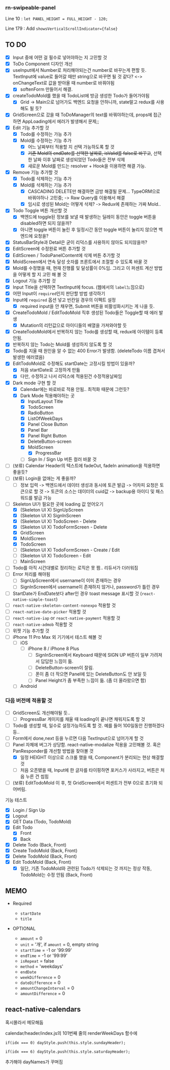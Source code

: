 ### rn-swipeable-panel

Line 10 : `let PANEL_HEIGHT = FULL_HEIGHT - 120;`

Line 179 : Add `showsVerticalScrollIndicator={false}`

## TO DO

- [x] Input 중에 어떤 걸 필수로 넣어야하는 지 고민할 것
- [x] ToDo Component 디자인 개선
- [x] useInput에서 Number로 처리해야되는건 number로 바꾸는게 편할 듯. TextInput에 value로 들어갈 때만 string으로 바꾸면 될 것 같다? <-> onChangeText로 값을 받아올 때 number로 바꿔야됨
  - [x] softenForm 만들어서 해결.
- [x] createTodoMold를 했을 때 TodoList에 방금 생성한 Todo가 들어가야됨
  - [x] Grid -> Main으로 넘어가도 백엔드 요청을 안하니까, state말고 redux를 사용해도 될 듯?
- [x] GridScreen으로 갔을 때 ToDoManager의 text를 바꿔야하는데, props에 접근하면 AppLoading에서 에러가 발생해서 문제;;
- [x] Edit 기능 추가할 것
  - [x] Todo를 수정하는 가능 추가
  - [x] Mold를 수정하는 기능 추가
    - [x] 어느 날짜부터 적용할 지 선택 가능하도록 할 것
    - [x] ~~기존 Mold의 endDate를 선택한 날짜로, isValid를 false로 바꾸고~~, 선택한 날짜 이후 날짜로 생성되었던 Todo들은 전부 삭제
    - [x] 새로운 Mold를 만드는 resolver + Hook을 이용하면 해결 가능.
- [x] Remove 기능 추가할 것
  - [x] Todo를 삭제하는 기능 추가
  - [x] Mold를 삭제하는 기능 추가
    - [x] CASCADING DELETE만 해결하면 금방 해결될 문제... TypeORM으로 바꿔야하나 고민중; -> Raw Query를 이용해서 해결
    - [x] 임시로 생성된 Mold는 어떻게 삭제? -> Redux에 존재하는 가짜 Mold..
- [x] Todo Toggle 버튼 개선할 것
  - [x] 백엔드에 toggle된 정보를 보낼 때 발생하는 딜레이 동안은 toggle 버튼을 disabled하면 되지 않을까?
  - [x] 아니면 toggle 버튼이 눌린 후 일정시간 동안 toggle 버튼이 눌리지 않으면 백엔드에 요청을?
- [x] StatusBarStyle과 Detail은 굳이 리덕스를 사용하지 않아도 되지않을까?
- [x] EditScreen에 수정완료 버튼 추가할 것
- [x] EditScreen / TodoPanelContent에 삭제 버튼 추가할 것
- [x] MoldScreen에서 연속 달성 숫자를 프론트에서 조절할 수 있도록 바꿀 것
- [x] Mold를 수정했을 때, 현재 진행률 및 달성률이 0%임. 그리고 이 퍼센트 계산 방법을 어떻게 할 지 고민 해 볼 것
- [x] Logout 기능 추가할 것
- [x] Input Title을 선택하면 TextInput에 focus. (웹에서의 `label`느낌으로)
- [x] 어떤 Input이 `required`인지 판단할 방법 생각하기
- [x] Input에 `required` 옵션 넣고 빈칸일 경우의 이펙트 설정
  - [x] required input을 안 채우면, Submit 버튼을 비활성화시키는 게 나을 듯.
- [x] CreateTodoMold / EditTodoMold 직후 생성된 Todo들은 Toggle할 때 에러 발생
  - [x] Mutation의 리턴값으로 아이디들의 배열을 가져와야할 듯
- [x] CreateTodoMold에서 반복하지 않는 Todo를 생성할 때, redux에 아이템이 등록 안됨.
- [x] 반복하지 않는 Todo는 Mold를 생성하지 않도록 할 것
- [x] Todo를 지울 때 원인을 알 수 없는 400 Error가 발생함. (deleteTodo 이름 겹쳐서 발생한 에러였음)
- [x] EditTodoMold로 수정해도 startDate는 고정시킬 방법이 있을까?
  - [x] 처음 startDate로 고정하게 만듦
  - [x] 다만, 수정하고 나서 리덕스에 적용된건 수정적용날짜임
- [x] Dark mode 구현 할 것
  - [x] Calendar에는 바로바로 적용 안됨.. 최적화 때문에 그런듯?
  - [x] Dark Mode 적용해야하는 곳
    - [x] InputLayout Title
    - [x] TodoScreen
    - [x] RadioButton
    - [x] ListOfWeekDays
    - [x] Panel Close Button
    - [x] Panel Bar
    - [x] Panel Right Button
    - [x] DeleteButton-screen
    - [x] MoldScreen
      - [x] ProgressBar
    - [ ] Sign In / Sign Up 버튼 컬러 바꿀 것
- [ ] (보류) Calendar Header의 텍스트에 fadeOut, fadeIn animation을 적용하면 좋을듯?
- [ ] (보류) Login을 없애는 게 좋을까?
  - [ ] 정보 입력 -> 백엔드에서 데이터 생성과 동시에 토큰 발급 -> 어차피 요청은 토큰으로 할 것 -> 토큰의 소스는 데이터의 cuid값 -> backup용 아이디 및 패스워드를 발급 가능
- [ ] Skeleton UI가 필요한 곳에 loading 값 얻어오기
  - [x] (Skeleton UI X) SignUpScreen
  - [x] (Skeleton UI X) SignInScreen
  - [x] (Skeleton UI X) TodoScreen - Delete
  - [x] (Skeleton UI X) TodoFormScreen - Delete
  - [x] GridScreen
  - [x] MoldScreen
  - [x] TodoScreen
  - [ ] (Skeleton UI X) TodoFormScreen - Create / Edit
  - [ ] (Skeleton UI X) TodoScreen - Edit
  - [ ] MainScreen
- [ ] Todo를 아직 시간대별로 정리하는 로직은 못 짬.. 리듀서가 더러워짐
- [ ] Error 처리를 해야됨
  - [ ] SignUpScreen에서 username이 이미 존재하는 경우
  - [ ] SignInScreen에서 username이 존재하지 않거나, password가 틀린 경우
- [ ] StartDate가 EndDate보다 after인 경우 toast message 표시할 것 (`react-native-simple-toast`)
- [ ] `react-native-skeleton-content-nonexpo` 적용할 것
- [ ] `react-native-date-picker` 적용할 것
- [ ] `react-native-iap` or `react-native-payment` 적용할 것
- [ ] `react-native-admob` 적용할 것
- [ ] 위젯 기능 추가할 것
- [ ] iPhone 11 Pro Max 외 기기에서 테스트 해볼 것
  - [ ] iOS
    - [ ] iPhone 8 / iPhone 8 Plus
      - [ ] SignInScreen에서 Keyboard 때문에 SIGN UP 버튼이 일부 가려져서 답답한 느낌이 듦.
      - [ ] DeleteButton-screen이 잘림.
      - [ ] 폰이 좀 더 작으면 Panel에 있는 DeleteButton도 안 보일 듯
      - [ ] Panel Height가 좀 부족한 느낌이 듦. (좀 더 올라왔으면 함)
  - [ ] Android

### 다음 버전에 적용할 것

- [ ] GridScreen도 개선해야될 듯..
  - [ ] ProgressBar 게이지를 채울 때 loading이 끝나면 채워지도록 할 것
- [ ] Todo를 생성할 때, 일수로 설정가능하도록 할 것. 예를 들어 100일동안 진행하겠다 등..
- [ ] Form에서 done,next 등을 누르면 다음 TextInput으로 넘어가게 할 것
- [ ] Panel 자체에 버그가 상당함. react-native-modalize 적용을 고민해볼 것. 혹은 PanResponder를 개선할 방법을 찾아볼 것
  - [x] 일정 HEIGHT 이상으로 스크롤 했을 때, Component가 분리되는 현상 해결할 것
  - [ ] 처음 오픈됐을 때, Input에 한 글자를 타이핑하면 포커스가 사라지고, 버튼은 처음 누른 건 씹힘
- [ ] (보류) EditTodoMold 이 후, 첫 GridScreen에서 퍼센트가 전부 0으로 초기화 되어버림.

기능 테스트

- [x] Login / Sign Up
- [x] Logout
- [x] GET Data (Todo, TodoMold)
- [x] Edit Todo
  - [x] Front
  - [x] Back
- [x] Delete Todo (Back, Front)
- [x] Create TodoMold (Back, Front)
- [x] Delete TodoMold (Back, Front)
- [x] Edit TodoMold (Back, Front)
  - [x] 일단, 기존 TodoMold와 관련된 Todo가 삭제되는 것 까지는 정상 작동, TodoMold는 수정 안됨 (Back, Front)

## MEMO

- Required

  - `startDate`
  - `title`

- OPTIONAL
  - `amount` = 0
  - `unit` = '개', if `amount` = 0, empty string
  - `startTime` = -1 or '99:99'
  - `endTime` = -1 or '99:99'
  - `isRepeat` = false
  - `method` = 'weekdays'
  - `endDate`
  - `weekDifference` = 0
  - `dateDifference` = 0
  - `amountChangeInterval` = 0
  - `amountDifference` = 0

## react-native-calendars

혹시몰라서 메모해둠

calendar/header/index.js의 101번째 줄의 renderWeekDays 함수에

```
if(idx === 0) dayStyle.push(this.style.sundayHeader);

if(idx === 6) dayStyle.push(this.style.saturdayHeader);
```

추가해야 dayNames가 꾸며짐
